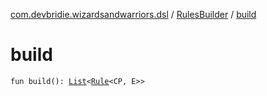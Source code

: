 [com.devbridie.wizardsandwarriors.dsl](../index.md) / [RulesBuilder](index.md) / [build](.)

# build

`fun build(): `[`List`](https://kotlinlang.org/api/latest/jvm/stdlib/kotlin.collections/-list/index.html)`<`[`Rule`](../../com.devbridie.wizardsandwarriors.framework/-rule/index.md)`<CP, E>>`